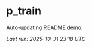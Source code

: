 # p_train

Auto-updating README demo.

<!--START_SECTION:status-->
_Last run: 2025-10-31 23:18 UTC_
<!--END_SECTION:status-->




































































































































































































































































































































































































































































































































































































































































































































































































































































































































































































































































































































































































































































































































































































































































































































































































































































































